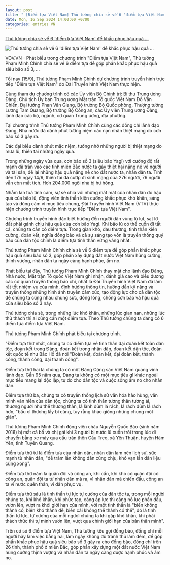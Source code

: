 ```yaml
---
layout: post
title: " [Điểm tựa Việt Nam] Thủ tướng chia sẻ về 6 'điểm tựa Việt Nam' để khắc phục hậu quả ..."
date: Mon, 16 Sep 2024 14:00:00 +0700
categories: entries VN
---
```

[Thủ tướng chia sẻ về 6 'điểm tựa Việt Nam' để khắc phục hậu quả ...](https://vov.vn/chinh-tri/thu-tuong-chia-se-ve-6-diem-tua-viet-nam-de-khac-phuc-hau-qua-bao-lu-post1121668.vov)

![Thủ tướng chia sẻ về 6 'điểm tựa Việt Nam' để khắc phục hậu quả ...](https://vov-media.emitech.vn/sites/default/files/styles/og_image/public/2024-09/thu_tuong_2_2.jpg?v=1726475875)

VOV.VN - Phát biểu trong chương trình "Điểm tựa Việt Nam", Thủ tướng Phạm Minh Chính chia sẻ về 6 điểm tựa để góp phần khắc phục hậu quả siêu bão số 3, ...

Tối nay (15/9), Thủ tướng Phạm Minh Chính dự chương trình truyền hình trực tiếp "Điểm tựa Việt Nam" do Đài Truyền hình Việt Nam thực hiện.

Cùng tham dự chương trình có các Ủy viên Bộ Chính trị: Bí thư Trung ương Đảng, Chủ tịch Ủy ban Trung ương Mặt trận Tổ quốc Việt Nam Đỗ Văn Chiến, Đại tướng Phan Văn Giang, Bộ trưởng Bộ Quốc phòng, Thượng tướng Lương Tam Quang, Bộ trưởng Bộ Công an; các Ủy viên Trung ương Đảng, lãnh đạo các bộ, ngành, cơ quan Trung ương, địa phương.

Tại chương trình Thủ tướng Phạm Minh Chính cùng các đồng chí lãnh đạo Đảng, Nhà nước đã dành phút tưởng niệm các nạn nhân thiệt mạng do cơn bão số 3 gây ra.

Các đại biểu dành phút mặc niệm, tưởng nhớ những người bị thiệt mạng do mưa lũ, thiên tai những ngày qua.

Trong những ngày vừa qua, cơn bão số 3 (siêu bão Yagi) với cường độ rất mạnh đã tràn vào các tỉnh miền Bắc nước ta gây thiệt hại nặng nề về người và tài sản, để lại những hậu quả nặng nề cho đất nước ta, nhân dân ta. Tính đến 17h ngày 14/9, thiên tai đã cướp đi sinh mạng của 276 người, 76 người vẫn còn mất tích. Hơn 204.000 ngôi nhà bị hư hỏng.

Nhằm lan toả tình cảm, sự sẻ chia với những mất mát của nhân dân do hậu quả của bão lũ, động viên tinh thần kiên cường khắc phục khó khăn, sáng tạo và dũng cảm vì mục tiêu chung, Đài Truyền hình Việt Nam (VTV) thực hiện chương trình truyền hình trực tiếp "Điểm tựa Việt Nam".

Chương trình truyền hình đặc biệt hướng đến người dân vùng lũ lụt, sạt lở đất phải gánh chịu hậu quả của cơn bão Yagi. Khi bão lũ có thể cuốn đi tất cả, chúng ta cần có điểm tựa. Trong gian khó, đau thương, tinh thần kiên cường, đoàn kết, nghĩa đồng bào và cả sự sáng tạo vốn là truyền thống quý báu của dân tộc chính là điểm tựa tinh thần vững vàng nhất.

Thủ tướng Phạm Minh Chính chia sẻ về 6 điểm tựa để góp phần khắc phục hậu quả siêu bão số 3, góp phần xây dựng đất nước Việt Nam hùng cường, thịnh vượng, nhân dân ta ngày càng hạnh phúc, ấm no.

Phát biểu tại đây, Thủ tướng Phạm Minh Chính thay mặt cho lãnh đạo Đảng, Nhà nước, Mặt trận Tổ quốc Việt Nam ghi nhận, đánh giá cao và biểu dương các cơ quan truyền thông báo chí, nhất là Đài Truyền hình Việt Nam đã làm rất tốt nhiệm vụ của mình, định hướng thông tin, hướng dẫn kỹ năng và truyền thông những hình ảnh truyền cảm xúc, tạo động lực cho cả dân tộc để chúng ta cùng nhau chung sức, đồng lòng, chống cơn bão và hậu quả của siêu bão số 3 này.

Thủ tướng chia sẻ, trong những lúc khó khăn, những lúc gian nan, những lúc thử thách thì ai cũng cần một điểm tựa. Theo Thủ tướng chúng ta đang có 6 điểm tựa điểm tựa Việt Nam.

Thủ tướng Phạm Minh Chính phát biểu tại chương trình.

"Điểm tựa thứ nhất, chúng ta có điểm tựa về tinh thần đại đoàn kết toàn dân tộc, đoàn kết trong Đảng, đoàn kết trong nhân dân, đoàn kết dân tộc, đoàn kết quốc tế như Bác Hồ đã nói "Đoàn kết, đoàn kết, đại đoàn kết, thành công, thành công, đại thành công".

Điểm tựa thứ hai là chúng ta có một Đảng Cộng sản Việt Nam quang vinh lãnh đạo. Gần 95 năm qua, Đảng ta không có một mục tiêu gì khác ngoài mục tiêu mang lại độc lập, tự do cho dân tộc và cuộc sống ấm no cho nhân dân.

Điểm tựa thứ ba, chúng ta có truyền thống lịch sử văn hóa hào hùng, văn minh văn hiến của dân tộc, chúng ta có tinh thần tương thân tương ái, thương người như thể thương thân, lá lành đùm lá rách, lá rách đùm lá rách hơn, "bầu ơi thương lấy bí cùng, tuy rằng khác giống nhưng chung một giàn".

Thủ tướng Phạm Minh Chính động viên cháu Nguyễn Quốc Bảo (sinh năm 2016) bị mất cả bố và chị gái khi 3 người bị nước lũ cuốn trôi trong lúc di chuyển bằng xe máy qua cầu tràn thôn Cầu Treo, xã Yên Thuận, huyện Hàm Yên, tỉnh Tuyên Quang.

Điểm tựa thứ tư là điểm tựa của nhân dân, nhân dân làm nên lịch sử, sức mạnh từ nhân dân, "dễ trăm lần không dân cũng chịu, khó vạn lần dân liệu cũng xong".

Điểm tựa thứ năm là quân đội và công an, khi cần, khi khó có quân đội có công an, quân đội ta từ nhân dân mà ra, vì nhân dân mà chiến đấu, công an ta vì nước quên thân, vì dân phục vụ.

Điểm tựa thứ sáu là tinh thần tự lực tự cường của dân tộc ta, trong mỗi người chúng ta, khi khó khăn, khi phức tạp, càng áp lực thì càng nỗ lực phấn đấu, vươn lên, vượt ra khỏi giới hạn của mình, với một tinh thần là "biến không thành có, biến khó thành dễ, biến cái không thể thành có thể", đó là tinh thần tự lực, tự cường của mỗi người chúng ta khi gặp khó khăn, khi phải thách thức thì tự mình vươn lên, vượt qua chính giới hạn của bản thân mình".

Trên cơ sở 6 điểm tựa Việt Nam, Thủ tướng kêu gọi đồng bào, đồng chí mỗi người hãy làm việc bằng hai, làm ngày không đủ tranh thủ làm đêm, để góp phần khắc phục hậu quả siêu bão số 3 gây ra cho đồng bào, đồng chí trên 26 tỉnh, thành phố ở miền Bắc, góp phần xây dựng một đất nước Việt Nam hùng cường thịnh vượng và nhân dân ta ngày càng được hạnh phúc và ấm no.

